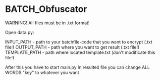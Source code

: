 # BATCH_Obfuscator

WARNING! All files must be in .txt format!

Open data.py:

INPUT_PATH - path to your batchfile-code that you want to encrypt (.txt file!)
OUTPUT_PATH - path where you want to get result (.txt file!)
TEMPLATE_PATH - path where located template.txt (don't modificate this file!)

After this you have to start main.py
In resulted file you can change ALL WORDS "key" to whatever you want
